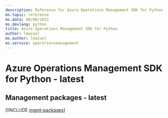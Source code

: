 ```yaml
---
description: Reference for Azure Operations Management SDK for Python
ms.topic: reference
ms.data: 08/08/2022
ms.devlang: python
title: Azure Operations Management SDK for Python
author: lmazuel
ms.author: lmazuel
ms.service: operationsmanagement
---
```

# Azure Operations Management SDK for Python - latest

## Management packages - latest
[!INCLUDE [mgmt-packages](operations-management-mgmt-index.md)]
